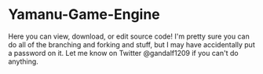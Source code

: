 Yamanu-Game-Engine
==================

Here you can view, download, or edit source code! I'm pretty sure you can do all of the branching and forking and stuff, but I may have accidentally put a password on it. Let me know on Twitter @gandalf1209 if you can't do anything.
